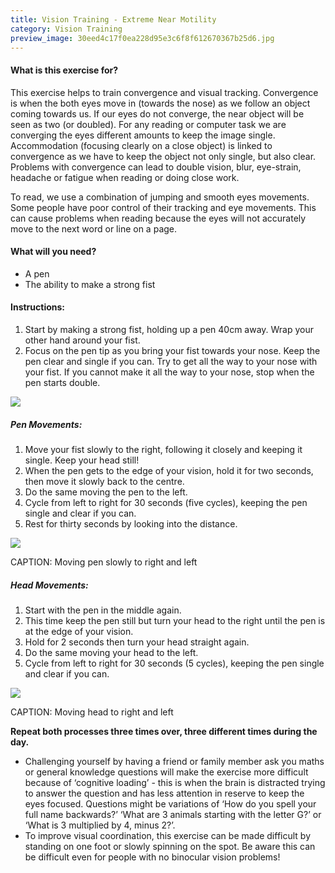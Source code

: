 ```yaml
---
title: Vision Training - Extreme Near Motility
category: Vision Training
preview_image: 30eed4c17f0ea228d95e3c6f8f612670367b25d6.jpg
---
```

#### What is this exercise for?

This exercise helps to train convergence and visual tracking. Convergence is when the both eyes move in (towards the nose) as we follow an object coming towards us. If our eyes do not converge, the near object will be seen as two (or doubled). For any reading or computer task we are converging the eyes different amounts to keep the image single. Accommodation (focusing clearly on a close object) is linked to convergence as we have to keep the object not only single, but also clear. Problems with convergence can lead to double vision, blur, eye-strain, headache or fatigue when reading or doing close work.

To read, we use a combination of jumping and smooth eyes movements. Some people have poor control of their tracking and eye movements. This can cause problems when reading because the eyes will not accurately move to the next word or line on a page.

#### What will you need?

* A pen
* The ability to make a strong fist

#### Instructions:

1. Start by making a strong fist, holding up a pen 40cm away. Wrap your other hand around your fist. 
2. Focus on the pen tip as you bring your fist towards your nose. Keep the pen clear and single if you can. Try to get all the way to your nose with your fist. If you cannot make it all the way to your nose, stop when the pen starts double. 

![](/uploads/saccadepenspreview.jpg)

##### Pen Movements:

1. Move your fist slowly to the right, following it closely and keeping it single. Keep your head still!
2. When the pen gets to the edge of your vision, hold it for two seconds, then move it slowly back to the centre. 
3. Do the same moving the pen to the left. 
4. Cycle from left to right for 30 seconds (five cycles), keeping the pen single and clear if you can.
5. Rest for thirty seconds by looking into the distance. 

![](06e13e6443ac68e7244e69e53e8ebae6f56e32fd.jpg)

CAPTION: Moving pen slowly to right and left

##### Head Movements:

1. Start with the pen in the middle again.
2. This time keep the pen still but turn your head to the right until the pen is at the edge of your vision. 
3. Hold for 2 seconds then turn your head straight again. 
4. Do the same moving your head to the left. 
5. Cycle from left to right for 30 seconds (5 cycles), keeping the pen single and clear if you can.

![](18a0dfc05560a3baf66d670c610c99c2bca94ef5.jpg)

CAPTION: Moving head to right and left

**Repeat both processes three times over, three different times during the day.**

* Challenging yourself by having a friend or family member ask you maths or general knowledge questions will make the exercise more difficult because of ‘cognitive loading’ - this is when the brain is distracted trying to answer the question and has less attention in reserve to keep the eyes focused. Questions might be variations of ‘How do you spell your full name backwards?’ ‘What are 3 animals starting with the letter G?’ or ‘What is 3 multiplied by 4, minus 2?’.
* To improve visual coordination, this exercise can be made difficult by standing on one foot or slowly spinning on the spot. Be aware this can be difficult even for people with no binocular vision problems!
